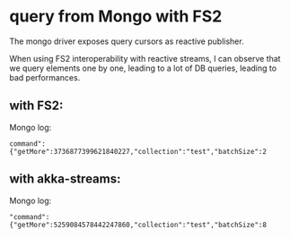 # query from Mongo with FS2

The mongo driver exposes query cursors as reactive publisher.

When using FS2 interoperability with reactive streams, I can observe that we query elements one by one, leading to a lot of DB queries, leading to bad performances.


## with FS2:
Mongo log:
```
command":{"getMore":3736877399621840227,"collection":"test","batchSize":2
```

## with akka-streams:
Mongo log:
```
"command":{"getMore":5259084578442247860,"collection":"test","batchSize":8
```

